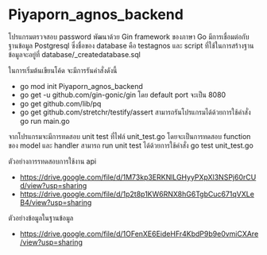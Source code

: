 # Piyaporn_agnos_backend

โปรแกรมตรวจสอบ password พัฒนาด้วย Gin framework ของภาษา Go 
มีการเชื่อมต่อกับฐานข้อมูล Postgresql ซึ่งชื่อของ database คือ testagnos และ script ที่ใช้ในการสร้างฐานข้อมูลจะอยู่ที่ database/_createdatabase.sql

ในการเริ่มต้นเขียนโค้ด จะมีการรันคำสั่งดังนี้
- go mod init Piyaporn_agnos_backend
- go get -u github.com/gin-gonic/gin
โดย default port จะเป็น 8080
- go get github.com/lib/pq
- go get github.com/stretchr/testify/assert
สามารถรันโปรแกรมได้ด้วยการใช้คำสั่ง go run main.go

จากโปรแกรมจะมีการทดสอบ unit test ที่ไฟล์ unit_test.go โดยจะเป็นการทดสอบ function ของ model และ handler สามารถ run unit test ได้ด้วยการใช้คำสั่ง
go test unit_test.go

ตัวอย่างการรทดสอบการใช้งาน api
- https://drive.google.com/file/d/1M73kp3ERKNlLGHyyPXpXl3NSPj60rCUd/view?usp=sharing
- https://drive.google.com/file/d/1p2t8p1KW6RNX8hG6TgbCuc671qVXLeB4/view?usp=sharing

ตัวอย่างข้อมูลในฐานข้อมูล
- https://drive.google.com/file/d/1OFenXE6EideHFr4KbdP9b9e0vmiCXAre/view?usp=sharing
